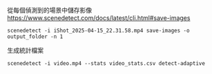 
從每個偵測到的場景中儲存影像
https://www.scenedetect.com/docs/latest/cli.html#save-images
```
scenedetect -i iShot_2025-04-15_22.31.58.mp4 save-images -o output_folder -n 1
```


生成統計檔案
```
scenedetect -i video.mp4 --stats video_stats.csv detect-adaptive
```